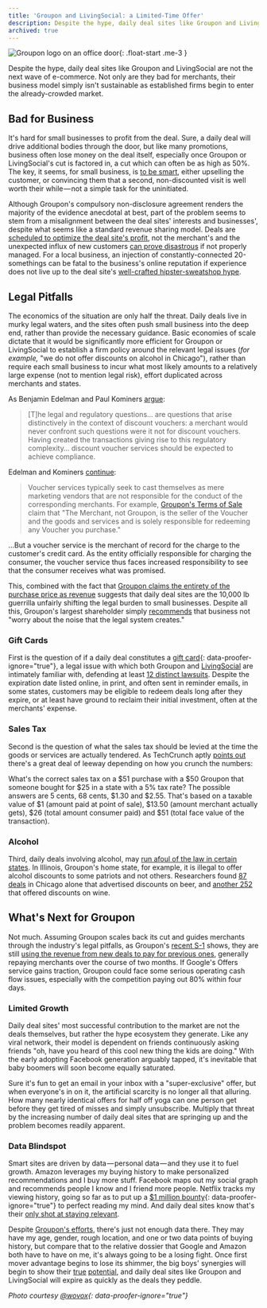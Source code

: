 ```yaml
---
title: 'Groupon and LivingSocial: a Limited-Time Offer'
description: Despite the hype, daily deal sites like Groupon and LivingSocial are not the next wave of e-commerce. Not only are they bad for merchants, their business model simply isn't sustainable as established firms begin to enter the already-crowded market.
archived: true
---
```


![Groupon logo on an office door](https://ben.balter.com/wp-content/uploads/2011/06/5554901181_664eac93a6_b-300x200.jpg "Groupon"){: .float-start .me-3 }

Despite the hype, daily deal sites like Groupon and LivingSocial are not the next wave of e-commerce. Not only are they bad for merchants, their business model simply isn't sustainable as established firms begin to enter the already-crowded market.

## Bad for Business

It's hard for small businesses to profit from the deal. Sure, a daily deal will drive additional bodies through the door, but like many promotions, business often lose money on the deal itself, especially once Groupon or LivingSocial's cut is factored in, a cut which can often be as high as 50%. The key, it seems, for small business, is [to be smart](http://news.ycombinator.com/item?id=2654788), either upselling the customer, or convincing them that a second, non-discounted visit is well worth their while — not a simple task for the uninitiated.

Although Groupon's compulsory non-disclosure agreement renders the majority of the evidence anecdotal at best, part of the problem seems to stem from a misalignment between the deal sites' interests and businesses', despite what seems like a standard revenue sharing model. Deals are [scheduled to optimize the deal site's profit](http://techcrunch.com/2011/06/09/groupon-single-worst-decision/), not the merchant's and the unexpected influx of new customers [can prove disastrous](http://gawker.com/5786492/the-groupon-backlash-its-the-business-model-stupid) if not properly managed. For a local business, an injection of constantly-connected 20-somethings can be fatal to the business's online reputation if experience does not live up to the deal site's [well-crafted hipster-sweatshop hype](http://gawker.com/5785317/the-groupon-backlash-is-on).

## Legal Pitfalls

The economics of the situation are only half the threat. Daily deals live in murky legal waters, and the sites often push small business into the deep end, rather than provide the necessary guidance. Basic economies of scale dictate that it would be significantly more efficient for Groupon or LivingSocial to establish a firm policy around the relevant legal issues (*for example,* "we do not offer discounts on alcohol in Chicago"), rather than require each small business to incur what most likely amounts to a relatively large expense (not to mention legal risk), effort duplicated across merchants and states.

As Benjamin Edelman and Paul Kominers [argue](http://www.benedelman.org/voucher-consumer-protection/#liability):

> \[T]he legal and regulatory questions… are questions that arise distinctively in the context of discount vouchers: a merchant would never confront such questions were it not for discount vouchers. Having created the transactions giving rise to this regulatory complexity… discount voucher services should be expected to achieve compliance.

Edelman and Kominers [continue](http://www.benedelman.org/voucher-consumer-protection/):

> Voucher services typically seek to cast themselves as mere marketing vendors that are not responsible for the conduct of the corresponding merchants. For example, [Groupon's Terms of Sale](http://www.groupon.com/terms) claim that "The Merchant, not Groupon, is the seller of the Voucher and the goods and services and is solely responsible for redeeming any Voucher you purchase."

…But a voucher service is the merchant of record for the charge to the customer's credit card. As the entity officially responsible for charging the consumer, the voucher service thus faces increased responsibility to see that the consumer receives what was promised.

This, combined with the fact that [Groupon claims the entirety of the purchase price as revenue](http://www.businessinsider.com/teardown-of-the-groupon-merchant-agreement-2011-6) suggests that daily deal sites are the 10,000 lb guerrilla unfairly shifting the legal burden to small businesses. Despite all this, Groupon's largest shareholder simply [recommends](http://blogs.forbes.com/luisakroll/2011/04/04/new-billionaire-eric-lefkofsky-talks-about-groupon-and-tech-investing/) that business not "worry about the noise that the legal system creates."

### Gift Cards

First is the question of if a daily deal constitutes a [gift card](http://www.ncsl.org/research/financial-services-and-commerce/gift-cards-and-certificates-statutes-and-legis.aspx){: data-proofer-ignore="true"}, a legal issue with which both Groupon and [LivingSocial](http://www.seattlepi.com/local/article/Seattle-class-action-LivingSocial-expiration-1015493.php) are intimately familiar with, defending at least [12 distinct lawsuits](http://www.benedelman.org/voucher-consumer-protection/#expiration). Despite the expiration date listed online, in print, and often sent in reminder emails, in some states, customers may be eligible to redeem deals long after they expire, or at least have ground to reclaim their initial investment, often at the merchants' expense.

### Sales Tax

Second is the question of what the sales tax should be levied at the time the goods or services are actually tendered. As TechCrunch aptly [points out](http://techcrunch.com/2011/06/15/daily-deal-consumer-protection-laws/) there's a great deal of leeway depending on how you crunch the numbers:

What's the correct sales tax on a $51 purchase with a $50 Groupon that someone bought for $25 in a state with a 5% tax rate? The possible answers are 5 cents, 68 cents, $1.30 and $2.55. That's based on a taxable value of $1 (amount paid at point of sale), $13.50 (amount merchant actually gets), $26 (total amount consumer paid) and $51 (total face value of the transaction).

### Alcohol

Third, daily deals involving alcohol, may [run afoul of the law in certain states](http://www.abc.virginia.gov/licensing/happyhour.html). In Illinois, Groupon's home state, for example, it is illegal to offer alcohol discounts to some patriots and not others. Researchers found [87 deals](http://www.benedelman.org/voucher-consumer-protection/beer-chicago-google-060811.png) in Chicago alone that advertised discounts on beer, and [another 252](http://www.benedelman.org/voucher-consumer-protection/wine-chicago-google-060811.png) that offered discounts on wine.

## What's Next for Groupon

Not much. Assuming Groupon scales back its cut and guides merchants through the industry's legal pitfalls, as Groupon's [recent S-1](http://www.sec.gov/Archives/edgar/data/1490281/000104746911005613/a2203913zs-1.htm) shows, they are still [using the revenue from new deals to pay for previous ones](http://techcrunch.com/2011/06/13/why-groupon-is-poised-for-collapse/), generally repaying merchants over the course of two months. If Google's Offers service gains traction, Groupon could face some serious operating cash flow issues, especially with the competition paying out 80% within four days.

### Limited Growth

Daily deal sites' most successful contribution to the market are not the deals themselves, but rather the hype ecosystem they generate. Like any viral network, their model is dependent on friends continuously asking friends "oh, have you heard of this cool new thing the kids are doing." With the early adopting Facebook generation arguably tapped, it's inevitable that baby boomers will soon become equally saturated.

Sure it's fun to get an email in your inbox with a "super-exclusive" offer, but when everyone's in on it, the artificial scarcity is no longer all that alluring. How many nearly identical offers for half off yoga can one person get before they get tired of misses and simply unsubscribe. Multiply that threat by the increasing number of daily deal sites that are springing up and the problem becomes readily apparent.

### Data Blindspot

Smart sites are driven by data — personal data — and they use it to fuel growth. Amazon leverages my buying history to make personalized recommendations and I buy more stuff. Facebook maps out my social graph and recommends people I know and I friend more people. Netflix tracks my viewing history, going so far as to put up a [$1 million bounty](http://bits.blogs.nytimes.com/2009/09/21/netflix-awards-1-million-prize-and-starts-a-new-contest/){: data-proofer-ignore="true"} to perfect reading my mind. And daily deal sites know that's their [only shot at staying relevant](http://techcrunch.com/2011/01/11/why-we-invested-in-groupon-the-power-of-data/).

Despite [Groupon's efforts](http://techcrunch.com/2010/12/07/groupon-everywhere-jiwire/), there's just not enough data there. They may have my age, gender, rough location, and one or two data points of buying history, but compare that to the relative dossier that Google and Amazon both have to have on me, it's always going to be a losing fight. Once first mover advantage begins to lose its shimmer, the big boys' synergies will begin to show their [true](http://www.wired.com/epicenter/2011/04/facebook-deals/) [potential](http://thenextweb.com/us/2011/06/02/amazon-enters-the-daily-deals-space-with-amazonlocal/), and daily deal sites like Groupon and LivingSocial will expire as quickly as the deals they peddle.

*Photo courtesy [@wovox](http://www.flickr.com/photos/wovox/5554901181/){: data-proofer-ignore="true"}*
